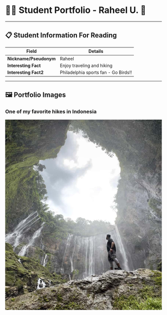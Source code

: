 # 👨‍🎓 Student Portfolio - Raheel U. 🚴

---

## 📋 Student Information For Reading

| **Field** | **Details** |
|-----------|-------------|
| **Nickname/Pseudonym** | Raheel |
| **Interesting Fact** | Enjoy traveling and hiking |
| **Interesting Fact2** | Philadelphia sports fan - Go Birds!! |

---

## 🖼️ Portfolio Images

### One of my favorite hikes in Indonesia
![Waterfall hike in Indonesia](Indonesia_waterfall.jpg)
